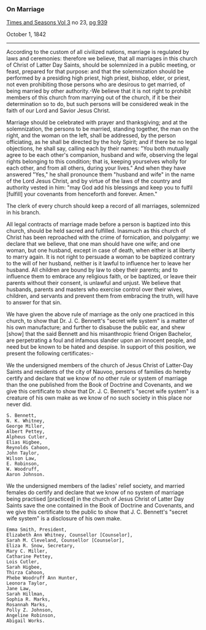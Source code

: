 ### On Marriage

[Times and Seasons Vol 3](http://contentdm.lib.byu.edu/cdm/ref/collection/NCMP1820-1846/id/9200) no 23, [pg 939](https://docs.google.com/viewer?url=https://github.com/faenrandir/a_careful_examination/raw/9a47856bd87bba0892e83d388cf8f4e49545a153/documents/polygamy/denials/original-1842-09-01-Times-and-Seasons-On-Marriage.pdf)

October 1, 1842

---

According to the custom of all civilized nations, marriage is regulated by laws and ceremonies: therefore we believe, that all marriages in this church of Christ of Latter Day Saints, should be solemnized in a public meeting, or feast, prepared for that purpose: and that the solemnization should be performed by a presiding high priest, high priest, bishop, elder, or priest, not even prohibiting those persons who are desirous to get married, of being married by other authority.-We believe that it is not right to prohibit members of this church from marrying out of the church, if it be their determination so to do, but such persons will be considered weak in the faith of our Lord and Savior Jesus Christ.

Marriage should be celebrated with prayer and thanksgiving; and at the solemnization, the persons to be married, standing together, the man on the right, and the woman on the left, shall be addressed, by the person officiating, as he shall be directed by the holy Spirit; and if there be no legal objections, he shall say, calling each by their names: "You both mutually agree to be each other's companion, husband and wife, observing the legal rights belonging to this condition; that is, keeping yourselves wholly for each other, and from all others, during your lives." And when they have answered "Yes," he shall pronounce them "husband and wife" in the name of the Lord Jesus Christ, and by virtue of the laws of the country and authority vested in him: "may God add his blessings and keep you to fulfil [fulfill] your covenants from henceforth and forever. Amen."

The clerk of every church should keep a record of all marriages, solemnized in his branch.

All legal contracts of marriage made before a person is baptized into this church, should be held sacred and fulfilled. Inasmuch as this church of Christ has been reproached with the crime of fornication, and polygamy: we declare that we believe, that one man should have one wife; and one woman, but one husband, except in case of death, when either is at liberty to marry again. It is not right to persuade a woman to be baptized contrary to the will of her husband, neither is it lawful to influence her to leave her husband. All children are bound by law to obey their parents; and to influence them to embrace any religious faith, or be baptized, or leave their parents without their consent, is unlawful and unjust. We believe that husbands, parents and masters who exercise control over their wives, children, and servants and prevent them from embracing the truth, will have to answer for that sin.

We have given the above rule of marriage as the only one practiced in this church, to show that Dr. J. C. Bennett's "secret wife system" is a matter of his own manufacture; and further to disabuse the public ear, and shew [show] that the said Bennett and his misanthropic friend Origen Bachelor, are perpetrating a foul and infamous slander upon an innocent people, and need but be known to be hated and despise. In support of this position, we present the following certificates:-

We the undersigned members of the church of Jesus Christ of Latter-Day Saints and residents of the city of Nauvoo, persons of families do hereby certify and declare that we know of no other rule or system of marriage than the one published from the Book of Doctrine and Covenants, and we give this certificate to show that Dr. J. C. Bennett's "secret wife system" is a creature of his own make as we know of no such society in this place nor never did.

    S. Bennett,
    N. K. Whitney,
    George Miller,
    Albert Pettey,
    Alpheus Cutler,
    Elias Higbee,
    Reynolds Cahoon,
    John Taylor,
    Wilson Law,
    E. Robinson,
    W. Woodruff,
    Aaron Johnson.

We the undersigned members of the ladies' relief society, and married females do certify and declare that we know of no system of marriage being practised [practiced] in the church of Jesus Christ of Latter Day Saints save the one contained in the Book of Doctrine and Covenants, and we give this certificate to the public to show that J. C. Bennett's "secret wife system" is a disclosure of his own make.

    Emma Smith, President,
    Elizabeth Ann Whitney, Counsellor [Counselor],
    Sarah M. Cleveland, Counsellor [Counselor],
    Eliza R. Snow, Secretary,
    Mary C. Miller,
    Catharine Pettey,
    Lois Cutler,
    Sarah Higbee,
    Thirza Cahoon,
    Phebe Woodruff Ann Hunter,
    Leonora Taylor,
    Jane Law,
    Sarah Hillman,
    Sophia R. Marks,
    Rosannah Marks,
    Polly Z. Johnson,
    Angeline Robinson,
    Abigail Works.

